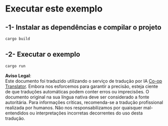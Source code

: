 <!--
CO_OP_TRANSLATOR_METADATA:
{
  "original_hash": "6240e78bb87f91bece16f8742472aeef",
  "translation_date": "2025-08-11T12:01:29+00:00",
  "source_file": "03-GettingStarted/06-http-streaming/solution/rust/calculator-httpserver/README.md",
  "language_code": "pt"
}
-->
# Executar este exemplo

## -1- Instalar as dependências e compilar o projeto

```bash
cargo build
```

## -2- Executar o exemplo

```bash
cargo run
```

**Aviso Legal**:  
Este documento foi traduzido utilizando o serviço de tradução por IA [Co-op Translator](https://github.com/Azure/co-op-translator). Embora nos esforcemos para garantir a precisão, esteja ciente de que traduções automáticas podem conter erros ou imprecisões. O documento original na sua língua nativa deve ser considerado a fonte autoritária. Para informações críticas, recomenda-se a tradução profissional realizada por humanos. Não nos responsabilizamos por quaisquer mal-entendidos ou interpretações incorretas decorrentes do uso desta tradução.